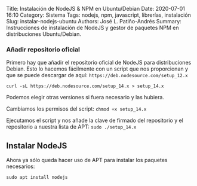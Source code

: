 Title: Instalación de NodeJS & NPM en Ubuntu/Debian
Date: 2020-07-01 16:10
Category: Sistema
Tags: nodejs, npm, javascript, librerías, instalación
Slug: instalar-nodejs-ubuntu
Authors: José L. Patiño-Andrés
Summary: Instrucciones de instalación de NodeJS y gestor de paquetes NPM en distribuciones Ubuntu/Debian.

### Añadir repositorio oficial

Primero hay que añadir el repositorio oficial de NodeJS para distribuciones
Debian. Esto lo hacemos fácilmente con un script que nos proporcionan y que se
puede descargar de aquí: `https://deb.nodesource.com/setup_12.x`

`curl -sL https://deb.nodesource.com/setup_14.x > setup_14.x`

Podemos elegir otras versiones si fuera necesario y las hubiera.

Cambiamos los permisos del script: `chmod +x setup_14.x`

Ejecutamos el script y nos añade la clave de firmado del repositorio y el
repositorio a nuestra lista de APT: `sudo ./setup_14.x`

## Instalar NodeJS

Ahora ya sólo queda hacer uso de APT para instalar los paquetes necesarios:

`sudo apt install nodejs`
